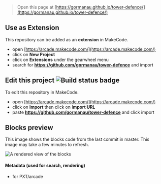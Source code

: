  


> Open this page at [https://gormanau.github.io/tower-defence/](https://gormanau.github.io/tower-defence/)

## Use as Extension

This repository can be added as an **extension** in MakeCode.

* open [https://arcade.makecode.com/](https://arcade.makecode.com/)
* click on **New Project**
* click on **Extensions** under the gearwheel menu
* search for **https://github.com/gormanau/tower-defence** and import

## Edit this project ![Build status badge](https://github.com/gormanau/tower-defence/workflows/MakeCode/badge.svg)

To edit this repository in MakeCode.

* open [https://arcade.makecode.com/](https://arcade.makecode.com/)
* click on **Import** then click on **Import URL**
* paste **https://github.com/gormanau/tower-defence** and click import

## Blocks preview

This image shows the blocks code from the last commit in master.
This image may take a few minutes to refresh.

![A rendered view of the blocks](https://github.com/gormanau/tower-defence/raw/master/.github/makecode/blocks.png)

#### Metadata (used for search, rendering)

* for PXT/arcade
<script src="https://makecode.com/gh-pages-embed.js"></script><script>makeCodeRender("{{ site.makecode.home_url }}", "{{ site.github.owner_name }}/{{ site.github.repository_name }}");</script>
